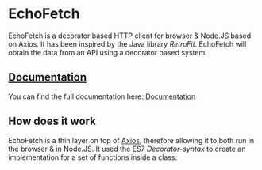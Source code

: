 
<p align="center">

# EchoFetch

EchoFetch is a decorator based HTTP client for browser & Node.JS based on Axios. It has been inspired by the Java library *RetroFit*.
EchoFetch will obtain the data from an API using a decorator based system.
</p>

## [Documentation](https://maartenvn.github.io/EchoFetch/)

You can find the full documentation here: [Documentation](https://maartenvn.github.io/EchoFetch/)

## How does it work

EchoFetch is a thin layer on top of [Axios](https://github.com/axios/axios), therefore allowing it to both run in the browser & in Node.JS.
It used the ES7 *Decorator-syntax* to create an implementation for a set of functions inside a class.